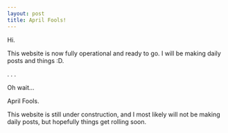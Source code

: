 ```yaml
---
layout: post
title: April Fools!
---
```


Hi. 

This website is now fully operational and ready to go. I will be making daily posts and things :D.

.
.
. 

Oh wait...

April Fools.

This website is still under construction, and I most likely will not be making daily posts, but hopefully things get rolling soon.

